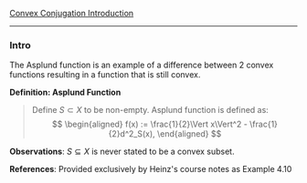 [Convex Conjugation Introduction](Duality/Convex%20Conjugation%20Introduction.md)


---
### **Intro**

The Asplund function is an example of a difference between 2 convex functions resulting in a function that is still convex. 

**Definition: Asplund Function**
> Define $S\subset X$ to be non-empty. Asplund function is defined as: 
> $$
> \begin{aligned}
>     f(x) := \frac{1}{2}\Vert x\Vert^2 - \frac{1}{2}d^2_S(x), 
> \end{aligned}
> $$

**Observations**: 
$S \subseteq X$ is never stated to be a convex subset.

**References**: Provided exclusively by Heinz's course notes as Example 4.10

